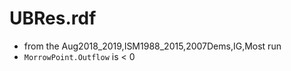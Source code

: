 # UBRes.rdf

- from the Aug2018_2019,ISM1988_2015,2007Dems,IG,Most run
- `MorrowPoint.Outflow` is < 0